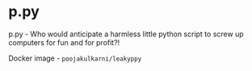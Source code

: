 # p.py
p.py - Who would anticipate a harmless little python script to screw up computers for fun and for profit?!

Docker image - `poojakulkarni/leakyppy`
